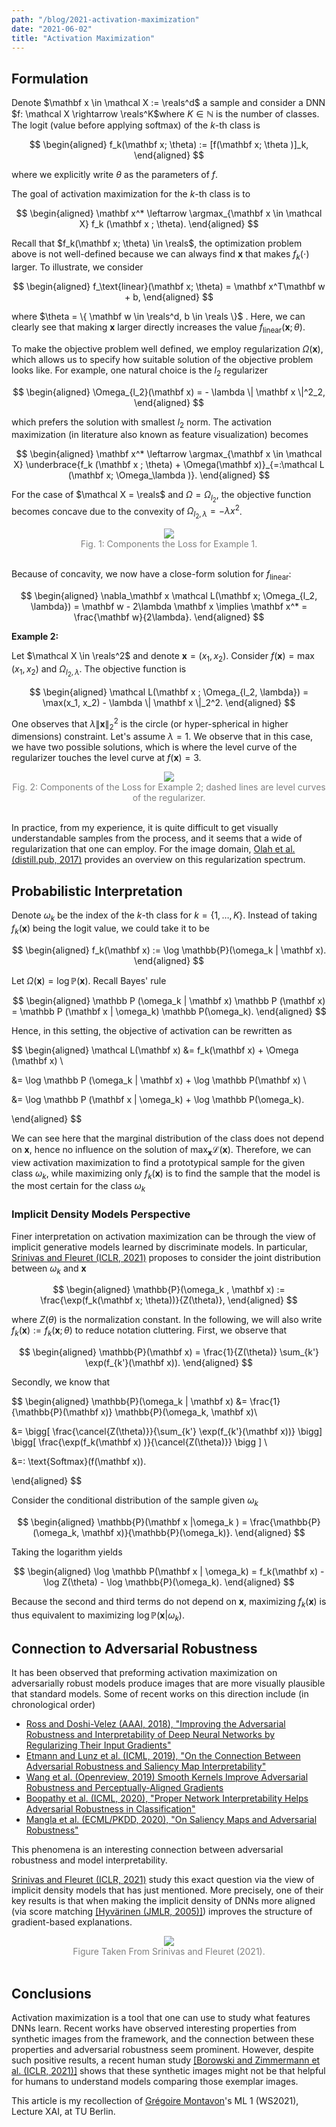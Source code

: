 ```yaml
---
path: "/blog/2021-activation-maximization"
date: "2021-06-02"
title: "Activation Maximization"
---
```


## Formulation

Denote $\mathbf x \in \mathcal X := \reals^d$  a sample and consider  a DNN $f: \mathcal X \rightarrow \reals^K$where $K \in \mathbb N$ is the number of classes. The logit (value before applying softmax) of the $k$-th class is

$$
\begin{aligned}
f_k(\mathbf x; \theta) := [f(\mathbf x; \theta )]_k,
\end{aligned}
$$

where we explicitly write $\theta$  as the parameters of $f$. 

The goal of activation maximization for the $k$-th class is to 

$$
\begin{aligned}
\mathbf x^* \leftarrow \argmax_{\mathbf x \in \mathcal X}  f_k (\mathbf x ; \theta).
\end{aligned}
$$

Recall that  $f_k(\mathbf x; \theta) \in \reals$, the optimization problem above is not well-defined because we can always find $\mathbf x$  that makes $f_k(\cdot)$ larger. To illustrate, we  consider 

$$
\begin{aligned}
f_\text{linear}(\mathbf x; \theta) = \mathbf x^T\mathbf w + b,
\end{aligned}
$$

where $\theta = \{ \mathbf w \in \reals^d, b \in \reals \}$ . Here, we can clearly see that making $\mathbf x$  larger  directly increases the value $f_\text{linear}(\mathbf x; \theta)$. 

To make the objective problem well defined, we employ regularization $\Omega(\mathbf x)$, which allows us to specify how suitable solution  of the objective problem looks like.  For example, one natural choice is the $l_2$  regularizer

$$
\begin{aligned}
\Omega_{l_2}(\mathbf x) = - \lambda \| \mathbf x \|^2_2,
\end{aligned}
$$

which prefers the solution with smallest $l_2$ norm. The activation maximization (in literature also known as feature visualization) becomes

$$
\begin{aligned}
\mathbf x^* \leftarrow \argmax_{\mathbf x \in \mathcal X}  \underbrace{f_k (\mathbf x ; \theta) + \Omega(\mathbf x)}_{=:\mathcal L (\mathbf x; \Omega_\lambda )}.
\end{aligned}
$$

For the case of $\mathcal X = \reals$ and $\Omega = \Omega_{l_2}$, the objective function becomes concave due to the convexity of  $\Omega_{l_2, \lambda} =  -\lambda x^2$.    

<div align="center">
  <img src="https://i.imgur.com/75eSFNT.png"/>
  <div style="color: gray">Fig. 1: Components the Loss for Example 1.</div>
  <br/>
</div>

Because of concavity, we now have a close-form solution for $f_\text{linear}$:

$$
\begin{aligned}
\nabla_\mathbf x \mathcal L(\mathbf x; \Omega_{l_2, \lambda}) = \mathbf w - 2\lambda \mathbf x \implies \mathbf x^* = \frac{\mathbf w}{2\lambda}.
\end{aligned}
$$

**Example 2:**

Let $\mathcal X \in \reals^2$  and denote $\mathbf x = (x_1, x_2)$.  Consider $f(\mathbf x ) = \max(x_1, x_2)$ and $\Omega_{l_2,\lambda}$. The objective function is

$$
\begin{aligned}
\mathcal L(\mathbf x ; \Omega_{l_2, \lambda}) = \max(x_1, x_2) - \lambda \| \mathbf x \|_2^2.
\end{aligned}
$$

One observes that $\lambda \| \mathbf x \|_2^2$ is the circle (or hyper-spherical in higher dimensions) constraint. Let's assume $\lambda = 1$. We observe that in this case, we have two possible solutions, which is where the level curve of the regularizer touches the level curve at $f(\mathbf x )   = 3$.

<div align="center">
  <img src="https://i.imgur.com/5PPxkib.png"/>
  <div style="color: gray">Fig. 2: Components of the Loss for Example 2; dashed lines are level curves of the regularizer.</div>
  <br/>
</div>


In practice, from my experience, it is quite difficult to get visually understandable samples from the process, and it seems that a wide of regularization that one can employ. For the image domain, [Olah et al. (distill.pub, 2017)](https://distill.pub/2017/feature-visualization/) provides an overview on this regularization spectrum.

## Probabilistic Interpretation

Denote $\omega_k$  be the index of the $k$-th class for $k = \{1, \dots, K\}.$  Instead of taking $f_k(\mathbf x)$ being the logit value, we could take it to be 

$$
\begin{aligned}
f_k(\mathbf x) := \log \mathbb{P}(\omega_k  | \mathbf x).
\end{aligned}
$$

Let $\Omega(\mathbf x) = \log \mathbb{P} (\mathbf x)$.  Recall Bayes' rule

$$
\begin{aligned}
\mathbb P (\omega_k | \mathbf x) \mathbb P (\mathbf x) = \mathbb P (\mathbf x | \omega_k) \mathbb P(\omega_k).
\end{aligned}
$$

Hence, in this setting, the objective of activation can be rewritten as  

$$
\begin{aligned}
\mathcal L(\mathbf x) &= f_k(\mathbf x) + \Omega (\mathbf x)  \\

&= \log \mathbb P (\omega_k | \mathbf x) + \log \mathbb P(\mathbf x) \\ 

&= \log \mathbb P (\mathbf x | \omega_k)  + \log \mathbb P(\omega_k).

\end{aligned}
$$

We can see here that the marginal distribution of the class does not depend on $\mathbf x$, hence no influence on the solution of $\max_{\mathbf x } \mathcal L(\mathbf x)$. Therefore, we can view activation maximization to find a  prototypical sample for the given class $\omega_k$, while maximizing only $f_k(\mathbf x)$  is to find the sample that   the model is the most certain for the class $\omega_k$

### Implicit Density Models Perspective

Finer interpretation on activation maximization can be through the view of implicit generative  models learned by discriminate models. In particular, [Srinivas and Fleuret (ICLR, 2021)](https://openreview.net/pdf/b29e31cf78e011a59f9e49950670211d4c516b00.pdf) proposes to consider the joint distribution between $\omega_k$   and $\mathbf x$

$$
\begin{aligned}
\mathbb{P}(\omega_k , \mathbf x) := \frac{\exp(f_k(\mathbf x; \theta))}{Z(\theta)},
\end{aligned}
$$

where $Z(\theta)$ is the normalization constant. In the following, we will also write $f_k(\mathbf x) := f_k(\mathbf x; \theta)$ to reduce notation cluttering. First, we observe that

$$
\begin{aligned}
\mathbb{P}(\mathbf x) = \frac{1}{Z(\theta)} \sum_{k'} \exp(f_{k'}(\mathbf x)).
\end{aligned}
$$

Secondly, we know that 

$$
\begin{aligned}
\mathbb{P}(\omega_k | \mathbf x) &= 
\frac{1}{\mathbb{P}(\mathbf x)} \mathbb{P}(\omega_k, \mathbf x)\\

&= \bigg[ \frac{\cancel{Z(\theta)}}{\sum_{k'} \exp(f_{k'}(\mathbf x))} \bigg] \bigg[ \frac{\exp(f_k(\mathbf x) )}{\cancel{Z(\theta)}} \bigg ]   \\

&=: \text{Softmax}(f(\mathbf x)).

\end{aligned}
$$

Consider the conditional distribution of the sample given $\omega_k$

$$
\begin{aligned}
\mathbb{P}(\mathbf x |\omega_k )  = \frac{\mathbb{P}(\omega_k, \mathbf x)}{\mathbb{P}(\omega_k)}.
\end{aligned}
$$

Taking the logarithm yields

$$
\begin{aligned}
\log \mathbb P(\mathbf x | \omega_k) = f_k(\mathbf x) - \log Z(\theta) - \log \mathbb{P}(\omega_k).
\end{aligned}
$$

Because the second and third terms do not depend on $\mathbf x$, maximizing $f_k(\mathbf x)$  is thus equivalent to maximizing $\log \mathbb{P}(\mathbf x |\omega_k)$.

## Connection to Adversarial Robustness

It has been observed that preforming activation maximization on adversarially robust models produce images that are more visually plausible that standard models.  Some of recent works on this direction include (in chronological order)

- [Ross and Doshi-Velez (AAAI, 2018), "Improving the Adversarial Robustness and Interpretability of Deep Neural Networks by Regularizing Their Input Gradients"](https://ojs.aaai.org/index.php/AAAI/article/view/11504)
- [Etmann and Lunz et al. (ICML, 2019), "On the Connection Between Adversarial Robustness and Saliency Map Interpretability"](https://arxiv.org/pdf/1905.04172.pdf)
- [Wang et al. (Openreview, 2019) Smooth Kernels Improve Adversarial Robustness and Perceptually-Aligned Gradients](https://openreview.net/pdf?id=BJerUCEtPB)
- [Boopathy et al. (ICML, 2020), "Proper Network Interpretability Helps Adversarial Robustness in Classification"](http://proceedings.mlr.press/v119/boopathy20a/boopathy20a.pdf)
- [Mangla et al. (ECML/PKDD, 2020), "On Saliency Maps and Adversarial Robustness"](https://doi.org/10.1007/978-3-030-67661-2_17)

This phenomena is an interesting connection between adversarial robustness and model interpretability.

[Srinivas and Fleuret (ICLR, 2021)](https://openreview.net/pdf/b29e31cf78e011a59f9e49950670211d4c516b00.pdf) study this exact question via the view of implicit  density models that has just mentioned. More precisely, one of their key results is that  when making the implicit density of DNNs  more aligned (via score matching [[Hyvärinen (JMLR, 2005)]](https://www.jmlr.org/papers/volume6/hyvarinen05a/hyvarinen05a.pdf)) improves the structure of gradient-based explanations. 

<div align="center">
  <img src="https://i.imgur.com/hns4d2I.png"/>
  <div style="color: gray">
    Figure Taken From Srinivas and Fleuret (2021). 
  </div>
  <br/>
</div>

## Conclusions

Activation maximization is a tool that one can use to study what features DNNs learn. Recent works have observed interesting properties from synthetic images from the framework, and the connection between these properties and adversarial robustness seem prominent. However, despite such positive results, a recent human study [[Borowski and Zimmermann et al. (ICLR, 2021)]](https://arxiv.org/pdf/2010.12606.pdf) shows that these synthetic images might not be that helpful for humans to understand models comparing those exemplar images.

This article is my recollection of [Grégoire Montavon](https://www.ml.tu-berlin.de/menue/members/gregoire_montavon)'s ML 1 (WS2021), Lecture XAI, at TU Berlin.

